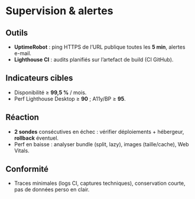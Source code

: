 <!-- docs/SUPERVISION.md -->

# Supervision & alertes

## Outils
- **UptimeRobot** : ping HTTPS de l’URL publique toutes les **5 min**, alertes e-mail.  
- **Lighthouse CI** : audits planifiés sur l’artefact de build (CI GitHub).

## Indicateurs cibles
- Disponibilité ≥ **99,5 %** / mois.  
- Perf Lighthouse Desktop ≥ **90** ; A11y/BP ≥ **95**.

## Réaction
- **2 sondes** consécutives en échec : vérifier déploiements + hébergeur, **rollback** éventuel.  
- Perf en baisse : analyser bundle (split, lazy), images (taille/cache), Web Vitals.

## Conformité
- Traces minimales (logs CI, captures techniques), conservation courte, pas de données perso en clair.
